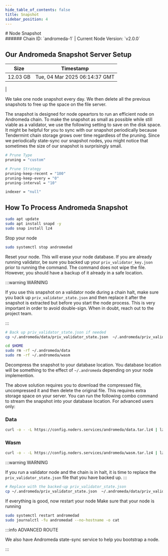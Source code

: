 ```yaml
---
hide_table_of_contents: false
title: Snapshot
sidebar_position: 4
---
```


<div class="h1-with-icon icon-andromeda">
# Node Snapshot
</div>
###### Chain ID: `andromeda-1` | Current Node Version: `v2.0.0`

## Our Andromeda Snapshot Server Setup

| Size   | Timestamp   |
|--------|-------------|
| 12.03 GB | Tue, 04 Mar 2025 06:14:37 GMT |


We take one node snapshot every day. We then delete all the previous snapshots to free up the space on the file server.

The snapshot is designed for node opeartors to run an efficient node on Andromeda chain. To make the snapshot as small as possible while still viable as a validator, we use the following setting to save on the disk space. It might be helpful for you to sync with our snapshot periodically because Tendermint chain storage grows over time regardless of the pruning. Since we periodically state-sync our snapshot nodes, you might notice that sometimes the size of our snapshot is surprisingly small.

```bash title="app.toml"
# Prune Type
pruning = "custom"

# Prune Strategy
pruning-keep-recent = "100"
pruning-keep-every = "0"
pruning-interval = "10"
```

```bash title="config.toml"
indexer = "null"
```

## How To Process Andromeda Snapshot
```bash
sudo apt update
sudo apt install snapd -y
sudo snap install lz4
```

Stop your node
```bash
sudo systemctl stop andromedad
```
Reset your node. This will erase your node database. If you are already running validator, be sure you backed up your `priv_validator_key.json` prior to running the command. The command does not wipe the file. However, you should have a backup of it already in a safe location.

:::warning WARNING

If you use this snapshot on a validator node during a chain halt, make sure you back up `priv_validator_state.json` and then replace it after the snapshot is extracted but before you start the node process. This is very important in order to avoid double-sign. When in doubt, reach out to the project team.

:::

```bash
# Back up priv_validator_state.json if needed
cp ~/.andromeda/data/priv_validator_state.json  ~/.andromeda/priv_validator_state.json

cd $HOME
sudo rm -rf ~/.andromeda/data
sudo rm -rf ~/.andromeda/wasm
```

Decompress the snapshot to your database location. You database location will be something to the effect of `~/.andromeda` depending on your node implemention.

The above solution requires you to download the compressed file, uncompressed it and then delete the original file. This requires extra storage space on your server. You can run the following combo command to stream the snapshot into your database location. For advanced users only:
### Data
```bash
curl -o - -L https://config.noders.services/andromeda/data.tar.lz4 | lz4 -d | tar -x -C ~/.andromeda
```
### Wasm
```bash
curl -o - -L https://config.noders.services/andromeda/wasm.tar.lz4 | lz4 -d | tar -x -C ~/.andromeda
```

:::warning WARNING

If you run a validator node and the chain is in halt, it is time to replace the `priv_validator_state.json` file that you have backed up.
:::

```bash
# Replace with the backed-up priv_validator_state.json
cp ~/.andromeda/priv_validator_state.json  ~/.andromeda/data/priv_validator_state.json
```

If everything is good, now restart your node
Make sure that your node is running

```bash
sudo systemctl restart andromedad
sudo journalctl -fu andromedad --no-hostname -o cat
```

:::info ADVANCED ROUTE

We also have Andromeda state-sync service to help you bootstrap a node.

:::
